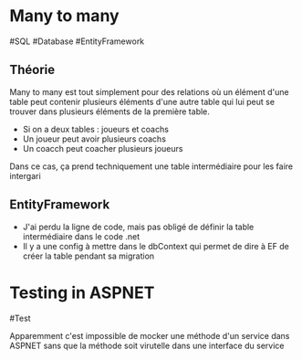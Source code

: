 # Many to many

#SQL #Database #EntityFramework

## Théorie

Many to many est tout simplement pour des relations où un élément d'une table peut contenir plusieurs éléments d'une autre table qui lui peut se trouver dans plusieurs éléments de la première table.

- Si on a deux tables : joueurs et coachs
- Un joueur peut avoir plusieurs coachs
- Un coacch peut coacher plusieurs joueurs

Dans ce cas, ça prend techniquement une table intermédiaire pour les faire intergari

## EntityFramework

- J'ai perdu la ligne de code, mais pas obligé de définir la table intermédiaire dans le code .net
- Il y a une config à mettre dans le dbContext qui permet de dire à EF de créer la table pendant sa migration

# Testing in ASPNET

#Test

Apparemment c'est impossible de mocker une méthode d'un service dans ASPNET sans que la méthode soit virutelle dans une interface du service
